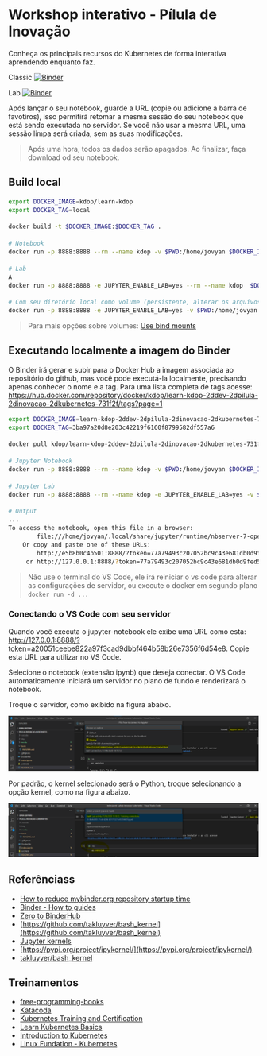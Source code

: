 # Workshop interativo - Pílula de Inovação

Conheça os principais recursos do Kubernetes de forma interativa aprendendo enquanto faz.

Classic
[![Binder](http://binder.kdop.net/badge_logo.svg)](http://binder.kdop.net/v2/gh/kdop-dev/pilula-inovacao-kubernetes.git/master?filepath=index.ipynb)

Lab
[![Binder](http://binder.kdop.net/badge_logo.svg)](http://binder.kdop.net/v2/gh/kdop-dev/pilula-inovacao-kubernetes.git/master?urlpath=lab)

Após lançar o seu notebook, guarde a URL (copie ou adicione a barra de favotiros), isso permitirá retomar a mesma sessão do seu notebook que está sendo executada no servidor. Se você não usar a mesma URL, uma sessão limpa será criada, sem as suas modificações.

> Após uma hora, todos os dados serão apagados. Ao finalizar, faça download od seu notebook.

## Build local

```bash
export DOCKER_IMAGE=kdop/learn-kdop
export DOCKER_TAG=local

docker build -t $DOCKER_IMAGE:$DOCKER_TAG .

# Notebook
docker run -p 8888:8888 --rm --name kdop -v $PWD:/home/jovyan $DOCKER_IMAGE:$DOCKER_TAG

# Lab
A
docker run -p 8888:8888 -e JUPYTER_ENABLE_LAB=yes --rm --name kdop  $DOCKER_IMAGE:$DOCKER_TAG

# Com seu diretório local como volume (persistente, alterar os arquivos no seu dir, mas necessário clonar o repo antes)
docker run -p 8888:8888 -e JUPYTER_ENABLE_LAB=yes -v $PWD:/home/jovyan --rm --name kdop  $DOCKER_IMAGE:$DOCKER_TAG
```

> Para mais opções sobre volumes: [Use bind mounts](https://docs.docker.com/storage/bind-mounts/)

## Executando localmente a imagem do Binder

O Binder irá gerar e subir para o Docker Hub a imagem associada ao repositório do github, mas você pode executá-la localmente, precisando apenas conhecer o nome e a tag. Para uma lista completa de tags acesse: <https://hub.docker.com/repository/docker/kdop/learn-kdop-2ddev-2dpilula-2dinovacao-2dkubernetes-731f2f/tags?page=1>

```bash
export DOCKER_IMAGE=learn-kdop-2ddev-2dpilula-2dinovacao-2dkubernetes-731f2f
export DOCKER_TAG=3ba97a20d8e203c42219f6160f8799582df557a6

docker pull kdop/learn-kdop-2ddev-2dpilula-2dinovacao-2dkubernetes-731f2f:$DOCKER_TAG

# Jupyter Notebook
docker run -p 8888:8888 --rm --name kdop -v $PWD:/home/jovyan $DOCKER_IMAGE:$DOCKER_TAG

# Jupyter Lab
docker run -p 8888:8888 --rm --name kdop -e JUPYTER_ENABLE_LAB=yes -v $PWD:/home/jovyan kdop/$DOCKER_IMAGE:$DOCKER_TAG

# Output
...
To access the notebook, open this file in a browser:
        file:///home/jovyan/.local/share/jupyter/runtime/nbserver-7-open.html
    Or copy and paste one of these URLs:
        http://e5b8b0c4b501:8888/?token=77a79493c207052bc9c43e681db0d9fed586a9db096f41b7
     or http://127.0.0.1:8888/?token=77a79493c207052bc9c43e681db0d9fed586a9db096f41b7
```

> Não use o terminal do VS Code, ele irá reiniciar o vs code para alterar as configurações de servidor, ou execute o docker em segundo plano `docker run -d ...`

### Conectando o VS Code com seu servidor

Quando você executa o jupyter-notebook ele exibe uma URL como esta: <http://127.0.0.1:8888/?token=a20051ceebe822a97f3cad9dbbf464b58b26e7356f6d54e8>. Copie esta URL para utilizar no VS Code.

Selecione o notebook (extensão ipynb) que deseja conectar. O VS Code automaticamente iniciará um servidor no plano de fundo e renderizará o notebook.

Troque o servidor, como exibido na figura abaixo.

![jupyter-server](media/code-jupyter-server.png)

Por padrão, o kernel selecionado será o Python, troque selecionando a opção kernel, como na figura abaixo.

![jupyter-kernel](media/code-jupyter-kernel.png)

## Referênciass

* [How to reduce mybinder.org repository startup time](https://discourse.jupyter.org/t/how-to-reduce-mybinder-org-repository-startup-time/4956)
* [Binder - How to guides](https://mybinder.readthedocs.io/en/latest/howto/index.html)
* [Zero to BinderHub](https://binderhub.readthedocs.io/en/latest/zero-to-binderhub/setup-binderhub.html)
* [https://github.com/takluyver/bash_kernel](https://github.com/takluyver/bash_kernel)
* [Jupyter kernels](https://github.com/jupyter/jupyter/wiki/Jupyter-kernels)
* [https://pypi.org/project/ipykernel/](https://pypi.org/project/ipykernel/)
* [takluyver/bash_kernel](https://github.com/takluyver/bash_kernel)

## Treinamentos

* [free-programming-books](https://github.com/EbookFoundation/free-programming-books/blob/master/free-programming-books.md)
* [Katacoda](https://www.katacoda.com/)
* [Kubernetes Training and Certification](https://kubernetes.io/training/)
* [Learn Kubernetes Basics](https://kubernetes.io/docs/tutorials/kubernetes-basics/)
* [Introduction to Kubernetes](https://www.edx.org/course/introduction-to-kubernetes)
* [Linux Fundation - Kubernetes](https://training.linuxfoundation.org/training/course-catalog/?_sft_technology=kubernetes)
